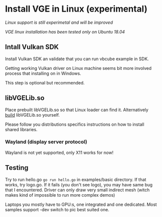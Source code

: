 # Install VGE in Linux (experimental)

*Linux support is still experimetal and will be improved*

*VGE linux installation has been tested only on Ubuntu 18.04*

## Intall Vulkan SDK

Install Vulkan SDK an validate that you can run vbcube example in SDK. 

Getting working Vulkan driver on Linux machine seems bit more involved process that installing on in Windows.

This step is optional but recommended.

## libVGELib.so

Place prebuilt libVGELib.so so that Linux loader can find it. 
Alternatively [build](build_vgelib.md) libVGELib.so yourself.

Please follow you distributions specifics instructions on how to install shared libraries.

### Wayland (display server protocol)

Wayland is not yet supported, only X11 works for now!

## Testing

Try to run hello.go `go run hello.go` in examples/basic directory. If that works, try logo.go. 
If it fails (you don't see logo), you may have same bug that I encountered. 
Driver can only draw very small indirect mesh (witch makes kind of impossible to run more complex demos)

Laptops you mostly have to GPU:s, one integrated and one dedicated. Most samples support -dev switch to pic best suited one. 

